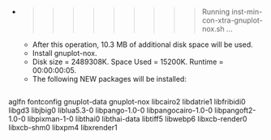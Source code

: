 * >>>>>>>>> Running inst-min-con-xtra-gnuplot-nox.sh ...
  * After this operation, 10.3 MB of additional disk space will be used.
  * Install gnuplot-nox.
  * Disk size = 2489308K. Space Used = 15200K. Runtime = 00:00:00:05.
  * The following NEW packages will be installed:
  ```bash
aglfn fontconfig gnuplot-data gnuplot-nox libcairo2
libdatrie1 libfribidi0 libgd3 libjbig0 liblua5.3-0
libpango-1.0-0 libpangocairo-1.0-0 libpangoft2-1.0-0 libpixman-1-0 libthai0
libthai-data libtiff5 libwebp6 libxcb-render0 libxcb-shm0
libxpm4 libxrender1
  ```
